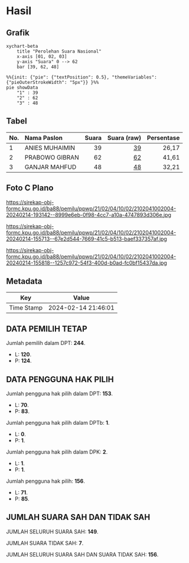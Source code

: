# Hasil

## Grafik

```mermaid
xychart-beta
    title "Perolehan Suara Nasional"
    x-axis [01, 02, 03]
    y-axis "Suara" 0 --> 62
    bar [39, 62, 48]
```

```mermaid
%%{init: {"pie": {"textPosition": 0.5}, "themeVariables": {"pieOuterStrokeWidth": "5px"}} }%%
pie showData
    "1" : 39
    "2" : 62
    "3" : 48
```

## Tabel

| No. | Nama Paslon    | Suara | Suara (raw) | Persentase |
|:--- |:-------------- | -----:| -----------:| ----------:|
| 1   | ANIES MUHAIMIN | 39    | [39][p-1]   | 26,17      |
| 2   | PRABOWO GIBRAN | 62    | [62][p-2]   | 41,61      |
| 3   | GANJAR MAHFUD  | 48    | [48][p-3]   | 32,21      |


[p-1]: https://github.com/gigit-pemilu/pemilu-2024/blob/main/pilpres/hitung-suara/sub/21-kepulauan-riau/sub/02-karimun/sub/04-meral/sub/1002-baran-barat/sub/004-tps/sub/paslon-1.txt
[p-2]: https://github.com/gigit-pemilu/pemilu-2024/blob/main/pilpres/hitung-suara/sub/21-kepulauan-riau/sub/02-karimun/sub/04-meral/sub/1002-baran-barat/sub/004-tps/sub/paslon-2.txt
[p-3]: https://github.com/gigit-pemilu/pemilu-2024/blob/main/pilpres/hitung-suara/sub/21-kepulauan-riau/sub/02-karimun/sub/04-meral/sub/1002-baran-barat/sub/004-tps/sub/paslon-3.txt

## Foto C Plano

https://sirekap-obj-formc.kpu.go.id/ba88/pemilu/ppwp/21/02/04/10/02/2102041002004-20240214-193142--8999e6eb-0f98-4cc7-a10a-4747893d306e.jpg

https://sirekap-obj-formc.kpu.go.id/ba88/pemilu/ppwp/21/02/04/10/02/2102041002004-20240214-155713--67e2d544-7669-41c5-b513-baef337357af.jpg

https://sirekap-obj-formc.kpu.go.id/ba88/pemilu/ppwp/21/02/04/10/02/2102041002004-20240214-155818--1257c972-54f3-400d-b0ad-fc0bf15437da.jpg


## Metadata

| Key        | Value               |
| ---------- | ------------------- |
| Time Stamp | 2024-02-14 21:46:01 |


## DATA PEMILIH TETAP

Jumlah pemilih dalam DPT: **244**.
 * L: **120**.
 * P: **124**.

## DATA PENGGUNA HAK PILIH

Jumlah pengguna hak pilih dalam DPT: **153**.
 * L: **70**.
 * P: **83**.

Jumlah pengguna hak pilih dalam DPTb: **1**.
 * L: **0**.
 * P: **1**.

Jumlah pengguna hak pilih dalam DPK: **2**.
 * L: **1**.
 * P: **1**.

Jumlah pengguna hak pilih: **156**.
 * L: **71**.
 * P: **85**.

## JUMLAH SUARA SAH DAN TIDAK SAH

JUMLAH SELURUH SUARA SAH: **149**.

JUMLAH SUARA TIDAK SAH: **7**.

JUMLAH SELURUH SUARA SAH DAN SUARA TIDAK SAH: **156**.


